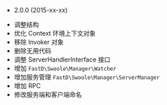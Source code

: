 * 2.0.0 (2015-xx-xx)

- 调整结构
- 优化 Context 环境上下文对象
- 移除 Invoker 对象
- 删除无用代码
- 调整 ServerHandlerInterface 接口
- 增加 `FastD\Swoole\Manager\Watcher`
- 增加服务管理 `FastD\Swoole\Manager\ServerManager`
- 增加 RPC
- 修改服务端和客户端命名